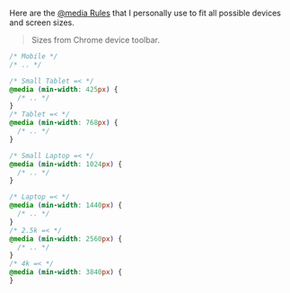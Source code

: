 Here are the [@media Rules](https://www.w3schools.com/cssref/css3_pr_mediaquery.asp) that I personally use to fit all possible devices and screen sizes.

> Sizes from Chrome device toolbar.

``` css
/* Mobile */
/* .. */

/* Small Tablet =< */
@media (min-width: 425px) {
  /* .. */
}
/* Tablet =< */
@media (min-width: 768px) {
  /* .. */
}

/* Small Laptop =< */
@media (min-width: 1024px) {
  /* .. */
}

/* Laptop =< */
@media (min-width: 1440px) {
  /* .. */
}
/* 2.5k =< */
@media (min-width: 2560px) {
  /* .. */
}
/* 4k =< */
@media (min-width: 3840px) {
}

```
